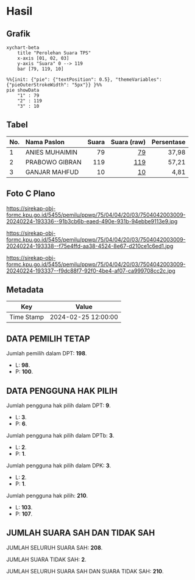 # Hasil

## Grafik

```mermaid
xychart-beta
    title "Perolehan Suara TPS"
    x-axis [01, 02, 03]
    y-axis "Suara" 0 --> 119
    bar [79, 119, 10]
```

```mermaid
%%{init: {"pie": {"textPosition": 0.5}, "themeVariables": {"pieOuterStrokeWidth": "5px"}} }%%
pie showData
    "1" : 79
    "2" : 119
    "3" : 10
```

## Tabel

| No. | Nama Paslon    | Suara | Suara (raw) | Persentase |
|:--- |:-------------- | -----:| -----------:| ----------:|
| 1   | ANIES MUHAIMIN | 79    | [79][p-1]   | 37,98      |
| 2   | PRABOWO GIBRAN | 119   | [119][p-2]  | 57,21      |
| 3   | GANJAR MAHFUD  | 10    | [10][p-3]   | 4,81       |


[p-1]: https://github.com/gigit-pemilu/pemilu-2024-75-gorontalo/blob/main/pilpres/hitung-suara/sub/75-gorontalo/sub/04-pohuwato/sub/04-marisa/sub/2003-marisa-selatan/sub/009-tps/sub/paslon-1.txt
[p-2]: https://github.com/gigit-pemilu/pemilu-2024-75-gorontalo/blob/main/pilpres/hitung-suara/sub/75-gorontalo/sub/04-pohuwato/sub/04-marisa/sub/2003-marisa-selatan/sub/009-tps/sub/paslon-2.txt
[p-3]: https://github.com/gigit-pemilu/pemilu-2024-75-gorontalo/blob/main/pilpres/hitung-suara/sub/75-gorontalo/sub/04-pohuwato/sub/04-marisa/sub/2003-marisa-selatan/sub/009-tps/sub/paslon-3.txt

## Foto C Plano

https://sirekap-obj-formc.kpu.go.id/5455/pemilu/ppwp/75/04/04/20/03/7504042003009-20240224-193336--91b3cb6b-eaed-490e-931b-94ebbe9113e9.jpg

https://sirekap-obj-formc.kpu.go.id/5455/pemilu/ppwp/75/04/04/20/03/7504042003009-20240224-193338--f75e4ffd-aa38-4524-8e67-d210ce1c6ed1.jpg

https://sirekap-obj-formc.kpu.go.id/5455/pemilu/ppwp/75/04/04/20/03/7504042003009-20240224-193337--f9dc88f7-92f0-4be4-af07-ca999708cc2c.jpg


## Metadata

| Key        | Value               |
| ---------- | ------------------- |
| Time Stamp | 2024-02-25 12:00:00 |


## DATA PEMILIH TETAP

Jumlah pemilih dalam DPT: **198**.
 * L: **98**.
 * P: **100**.

## DATA PENGGUNA HAK PILIH

Jumlah pengguna hak pilih dalam DPT: **9**.
 * L: **3**.
 * P: **6**.

Jumlah pengguna hak pilih dalam DPTb: **3**.
 * L: **2**.
 * P: **1**.

Jumlah pengguna hak pilih dalam DPK: **3**.
 * L: **2**.
 * P: **1**.

Jumlah pengguna hak pilih: **210**.
 * L: **103**.
 * P: **107**.

## JUMLAH SUARA SAH DAN TIDAK SAH

JUMLAH SELURUH SUARA SAH: **208**.

JUMLAH SUARA TIDAK SAH: **2**.

JUMLAH SELURUH SUARA SAH DAN SUARA TIDAK SAH: **210**.


